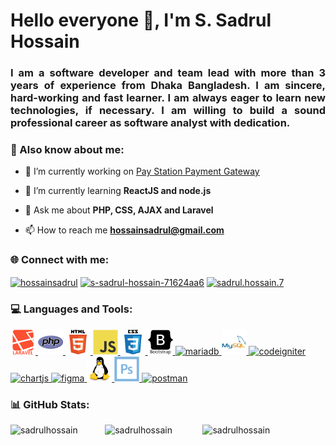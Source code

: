 <h1 align="left">Hello everyone 👋, I'm S. Sadrul Hossain</h1>
<h3 align="justify">I am a software developer and team lead with more than 3 years of experience from Dhaka Bangladesh. I am sincere, hard-working and fast learner. I am always eager to learn new technologies, if necessary. I am willing to build a sound professional career as software analyst with dedication.</h3>

<h3 align="left">💫 Also know about me:</h3>

- 🔭 I’m currently working on [Pay Station Payment Gateway](https://admin.paystation.com.bd/)

- 🌱 I’m currently learning **ReactJS and node.js**

- 💬 Ask me about **PHP, CSS, AJAX and Laravel**

- 📫 How to reach me **hossainsadrul@gmail.com**

<h3 align="left">🌐 Connect with me:</h3>
<p align="left">
<a href="https://twitter.com/hossainsadrul" target="blank"><img align="center" src="https://raw.githubusercontent.com/rahuldkjain/github-profile-readme-generator/master/src/images/icons/Social/twitter.svg" alt="hossainsadrul" height="30" width="40" /></a>
<a href="https://linkedin.com/in/s-sadrul-hossain-71624aa6" target="blank"><img align="center" src="https://raw.githubusercontent.com/rahuldkjain/github-profile-readme-generator/master/src/images/icons/Social/linked-in-alt.svg" alt="s-sadrul-hossain-71624aa6" height="30" width="40" /></a>
<a href="https://fb.com/sadrul.hossain.7" target="blank"><img align="center" src="https://raw.githubusercontent.com/rahuldkjain/github-profile-readme-generator/master/src/images/icons/Social/facebook.svg" alt="sadrul.hossain.7" height="30" width="40" /></a>
</p>

<h3 align="left">💻 Languages and Tools:</h3>
<p align="left"> 
  <a href="https://laravel.com/" target="_blank" rel="noreferrer"> <img src="https://raw.githubusercontent.com/devicons/devicon/master/icons/laravel/laravel-plain-wordmark.svg" alt="laravel" width="40" height="40"/> </a> 
  <a href="https://www.php.net" target="_blank" rel="noreferrer"> <img src="https://raw.githubusercontent.com/devicons/devicon/master/icons/php/php-original.svg" alt="php" width="40" height="40"/> </a> 
  <a href="https://www.w3.org/html/" target="_blank" rel="noreferrer"> <img src="https://raw.githubusercontent.com/devicons/devicon/master/icons/html5/html5-original-wordmark.svg" alt="html5" width="40" height="40"/> </a> 
  <a href="https://developer.mozilla.org/en-US/docs/Web/JavaScript" target="_blank" rel="noreferrer"> <img src="https://raw.githubusercontent.com/devicons/devicon/master/icons/javascript/javascript-original.svg" alt="javascript" width="40" height="40"/> </a> 
  <a href="https://www.w3schools.com/css/" target="_blank" rel="noreferrer"> <img src="https://raw.githubusercontent.com/devicons/devicon/master/icons/css3/css3-original-wordmark.svg" alt="css3" width="40" height="40"/> </a> 
  <a href="https://getbootstrap.com" target="_blank" rel="noreferrer"> <img src="https://raw.githubusercontent.com/devicons/devicon/master/icons/bootstrap/bootstrap-plain-wordmark.svg" alt="bootstrap" width="40" height="40"/> </a> 
  <a href="https://mariadb.org/" target="_blank" rel="noreferrer"> <img src="https://www.vectorlogo.zone/logos/mariadb/mariadb-icon.svg" alt="mariadb" width="40" height="40"/> </a> 
  <a href="https://www.mysql.com/" target="_blank" rel="noreferrer"> <img src="https://raw.githubusercontent.com/devicons/devicon/master/icons/mysql/mysql-original-wordmark.svg" alt="mysql" width="40" height="40"/> </a> 
  <a href="https://codeigniter.com" target="_blank" rel="noreferrer"> <img src="https://cdn.worldvectorlogo.com/logos/codeigniter.svg" alt="codeigniter" width="40" height="40"/> </a> 
  <a href="https://www.chartjs.org" target="_blank" rel="noreferrer"> <img src="https://www.chartjs.org/media/logo-title.svg" alt="chartjs" width="40" height="40"/> </a> 
  <a href="https://www.figma.com/" target="_blank" rel="noreferrer"> <img src="https://www.vectorlogo.zone/logos/figma/figma-icon.svg" alt="figma" width="40" height="40"/> </a> 
  <a href="https://www.linux.org/" target="_blank" rel="noreferrer"> <img src="https://raw.githubusercontent.com/devicons/devicon/master/icons/linux/linux-original.svg" alt="linux" width="40" height="40"/> </a> 
  <a href="https://www.photoshop.com/en" target="_blank" rel="noreferrer"> <img src="https://raw.githubusercontent.com/devicons/devicon/master/icons/photoshop/photoshop-line.svg" alt="photoshop" width="40" height="40"/> </a> 
  <a href="https://postman.com" target="_blank" rel="noreferrer"> <img src="https://www.vectorlogo.zone/logos/getpostman/getpostman-icon.svg" alt="postman" width="40" height="40"/> </a> 
</p>

<h3 align="left">📊 GitHub Stats:</h3>
<p>
  <img align="left" src="https://github-readme-stats.vercel.app/api/top-langs?username=sadrulhossain&show_icons=true&locale=en&layout=compact" alt="sadrulhossain"
         width="30%" height="auto"/>
  </p>
  <p>
  <img align="left" src="https://github-readme-stats.vercel.app/api?username=sadrulhossain&show_icons=true&locale=en" alt="sadrulhossain" width="31%" height="auto"/>
 </p>
  <p>
   <img align="left" src="https://github-readme-streak-stats.herokuapp.com/?user=sadrulhossain&" alt="sadrulhossain" width="31%" height="auto" /></p>

 </p>

